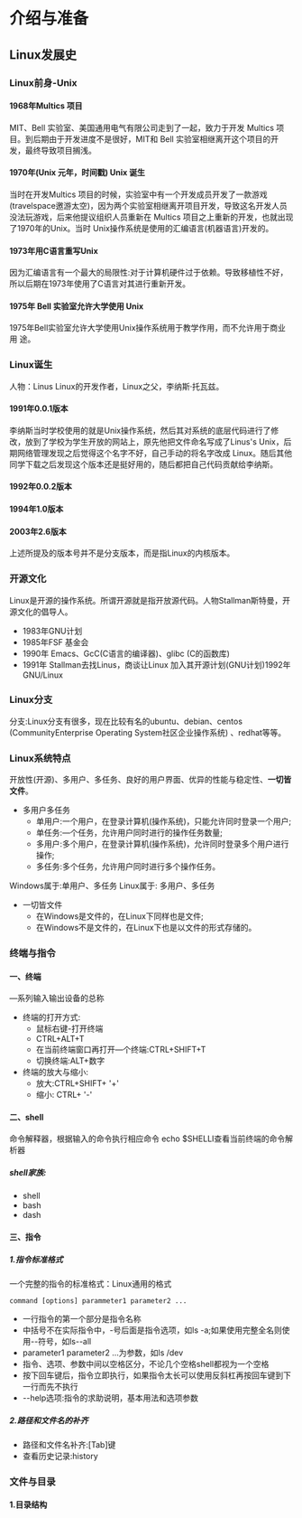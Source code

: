 # 介绍与准备

## Linux发展史

### Linux前身-Unix

#### 1968年Multics 项目

MIT、Bell 实验室、美国通用电气有限公司走到了一起，致力于开发 Multics 项目。到后期由于开发进度不是很好，MIT和 Bell 实验室相继离开这个项目的开发，最终导致项目搁浅。

#### 1970年(Unix 元年，时间戳) Unix 诞生

当时在开发Multics 项目的时候，实验室中有一个开发成员开发了一款游戏(travelspace邀游太空)，因为两个实验室相继离开项目开发，导致这名开发人员没法玩游戏，后来他提议组织人员重新在 Multics 项目之上重新的开发，也就出现了1970年的Unix。当时 Unix操作系统是使用的汇编语言(机器语言)开发的。

#### 1973年用C语言重写Unix

因为汇编语言有一个最大的局限性:对于计算机硬件过于依赖。导致移植性不好，所以后期在1973年使用了C语言对其进行重新开发。

#### 1975年 Bell 实验室允许大学使用 Unix
1975年Bell实验室允许大学使用Unix操作系统用于教学作用，而不允许用于商业用
途。

### Linux诞生

人物：Linus
Linux的开发作者，Linux之父，李纳斯·托瓦兹。

#### 1991年0.0.1版本

李纳斯当时学校使用的就是Unix操作系统，然后其对系统的底层代码进行了修改，放到了学校为学生开放的网站上，原先他把文件命名写成了Linus's Unix，后期网络管理发现之后觉得这个名字不好，自己手动的将名字改成 Linux。随后其他同学下载之后发现这个版本还是挺好用的，随后都把自己代码贡献给李纳斯。

#### 1992年0.0.2版本

#### 1994年1.0版本

#### 2003年2.6版本

上述所提及的版本号并不是分支版本，而是指Linux的内核版本。

### 开源文化

Linux是开源的操作系统。所谓开源就是指开放源代码。人物Stallman斯特曼，开源文化的倡导人。

+  1983年GNU计划
+ 1985年FSF 基金会
+ 1990年 Emacs、GcC(C语言的编译器)、glibc (C的函数库)
+ 1991年 Stallman去找Linus，商谈让Linux 加入其开源计划(GNU计划)1992年 GNU/Linux

### Linux分支

分支:Linux分支有很多，现在比较有名的ubuntu、debian、centos (CommunityEnterprise Operating System社区企业操作系统) 、redhat等等。

### Linux系统特点

开放性(开源)、多用户、多任务、良好的用户界面、优异的性能与稳定性、**一切皆文件**。

+ 多用户多任务
	+ 单用户:一个用户，在登录计算机(操作系统)，只能允许同时登录一个用户;
	+ 单任务:—个任务，允许用户同时进行的操作任务数量;
	+ 多用户:多个用户，在登录计算机(操作系统)，允许同时登录多个用户进行操作;
	+ 多任务:多个任务，允许用户同时进行多个操作任务。

Windows属于:单用户、多任务
Linux属于: 多用户、多任务

+ 一切皆文件
	+ 在Windows是文件的，在Linux下同样也是文件;
	+ 在Windows不是文件的，在Linux下也是以文件的形式存储的。

### 终端与指令

#### 一、终端

—系列输入输出设备的总称

+ 终端的打开方式:
	+ 鼠标右键-打开终端
	+ CTRL+ALT+T
	+ 在当前终端窗口再打开—个终端:CTRL+SHIFT+T
	+ 切换终端:ALT+数字
+ 终端的放大与缩小:
	+ 放大:CTRL+SHIFT+ '+'
	+ 缩小: CTRL+ '-'

#### 二、shell

命令解释器，根据输入的命令执行相应命令
echo $SHELLI查看当前终端的命令解析器

##### shell家族:
+ shell
+ bash
+ dash

#### 三、指令

##### 1.指令标准格式

一个完整的指令的标准格式：Linux通用的格式

`command [options] parammeter1 parameter2 ...`

+ 一行指令的第一个部分是指令名称
+ 中括号不在实际指令中，-号后面是指令选项，如ls -a;如果使用完整全名则使用--符号，如ls--all
+ parameter1 parameter2 ...为参数，如ls /dev
+ 指令、选项、参数中间以空格区分，不论几个空格shell都视为一个空格
+ 按下回车键后，指令立即执行，如果指令太长可以使用反斜杠再按回车键到下一行而先不执行
+  --help选项:指令的求助说明，基本用法和选项参数

##### 2.路径和文件名的补齐

+ 路径和文件名补齐:\[Tab\]键
+ 查看历史记录:history

### 文件与目录

#### 1.目录结构


